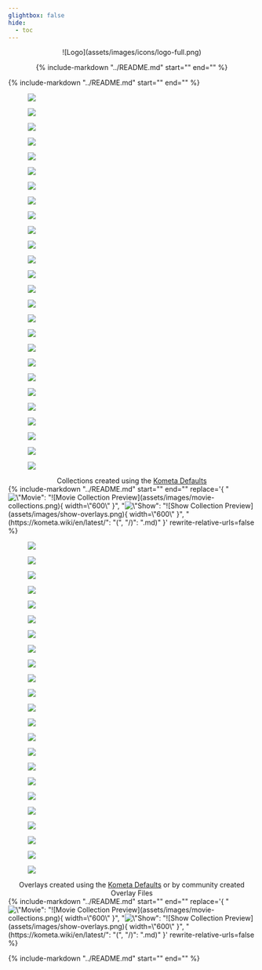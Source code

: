 ```yaml
---
glightbox: false
hide:
  - toc
---
```


<style>
.md-content h1, .md-content__button {
    display: none;
}
</style>

<center>
![Logo](assets/images/icons/logo-full.png)

{%
    include-markdown "../README.md"
    start="<!--shield-start-->"
    end="<!--shield-end-->"
%}
</center>

{%
    include-markdown "../README.md"
    start="<!--intro-start-->"
    end="<!--intro-end-->"
%}

<div class="randomized half-height very-slow padded rounded stylized scroller">
  <div class="scroller__inner">
    <figure>
      <img src="assets/images/scrollers/collections/Max.jpg" loading="lazy">
    </figure>
    <figure>
      <img src="assets/images/scrollers/collections/Metacritic%20Must%20See.jpg" loading="lazy">
    </figure>
    <figure>
      <img src="assets/images/scrollers/collections/Shrek.jpg" loading="lazy">
    </figure>
    <figure>
      <img src="assets/images/scrollers/collections/Animation.jpg" loading="lazy">
    </figure>
    <figure>
      <img src="assets/images/scrollers/collections/Common%20Sense%20Selection.jpg" loading="lazy">
    </figure>
    <figure>
      <img src="assets/images/scrollers/collections/Newly%20Released%20Episodes.jpg" loading="lazy">
    </figure>
    <figure>
      <img src="assets/images/scrollers/collections/UK.jpg" loading="lazy">
    </figure>
    <figure>
      <img src="assets/images/scrollers/collections/Oscar%20Best%20Picture%20Winners.jpg" loading="lazy">
    </figure>
    <figure>
      <img src="assets/images/scrollers/collections/2000.jpg" loading="lazy">
    </figure>
    <figure>
      <img src="assets/images/scrollers/collections/Plex%20Popular.jpg" loading="lazy">
    </figure>
    <figure>
      <img src="assets/images/scrollers/collections/IMDb%20Top%20250.jpg" loading="lazy">
    </figure>
    <figure>
      <img src="assets/images/scrollers/collections/Food%20Network.jpg" loading="lazy">
    </figure>
    <figure>
      <img src="assets/images/scrollers/collections/best_director_winner.jpg" loading="lazy">
    </figure>
    <figure>
      <img src="assets/images/scrollers/collections/Netflix.jpg" loading="lazy">
    </figure>
    <figure>
      <img src="assets/images/scrollers/collections/Book.jpg" loading="lazy">
    </figure>
    <figure>
      <img src="assets/images/scrollers/collections/mcu.jpg" loading="lazy">
    </figure>
    <figure>
      <img src="assets/images/scrollers/collections/PG.jpg" loading="lazy">
    </figure>
    <figure>
      <img src="assets/images/scrollers/collections/Hallmark.jpg" loading="lazy">
    </figure>
    <figure>
      <img src="assets/images/scrollers/collections/bafta_best_picture_winner.jpg" loading="lazy">
    </figure>
    <figure>
      <img src="assets/images/scrollers/collections/IMDb%20Popular.jpg" loading="lazy">
    </figure>
    <figure>
      <img src="assets/images/scrollers/collections/best_picture_winner.jpg" loading="lazy">
    </figure>
    <figure>
      <img src="assets/images/scrollers/collections/Hulu.jpg" loading="lazy">
    </figure>
    <figure>
      <img src="assets/images/scrollers/collections/dcu.jpg" loading="lazy">
    </figure>
    <figure>
      <img src="assets/images/scrollers/collections/Disney%2B_originals.jpg" loading="lazy">
    </figure>
    <figure>
      <img src="assets/images/scrollers/collections/marvel.jpg" loading="lazy">
    </figure>
    <figure>
      <img src="assets/images/scrollers/collections/RT%20Certified%20Fresh.jpg" loading="lazy">
    </figure>
  </div>
</div>
<figcaption style="text-align: center; max-width: 100%; margin-top: 0.1rem;" >
  Collections created using the <a href="https://kometa.wiki/en/latest/defaults/guide/" target="_blank">Kometa Defaults</a>
</figcaption>
{%
    include-markdown "../README.md"
    start="<!--whatcanitdo-start-->"
    end="<!--whatcanitdo-end-->"
    replace='{
        "<img src=\"https://kometa.wiki/en/latest/assets/images/movie-collections.png\" width=\"600\" alt=\"Movie Collection Preview\">": 
        "![Movie Collection Preview](assets/images/movie-collections.png){ width=\"600\" }",
        "<img src=\"https://kometa.wiki/en/latest/assets/images/show-overlays.png\" width=\"600\" alt=\"Show Collection Preview\">": 
        "![Show Collection Preview](assets/images/show-overlays.png){ width=\"600\" }",
        "(https://kometa.wiki/en/latest/": "(", "/)": ".md)"
    }'
    rewrite-relative-urls=false
%}

<div class="reversed randomized half-height very-slow padded rounded stylized scroller">
  <div class="scroller__inner">
    <figure>
      <img src="assets/images/scrollers/overlays/1.webp" loading="lazy">
    </figure>
    <figure>
      <img src="assets/images/scrollers/overlays/2.webp" loading="lazy">
    </figure>
    <figure>
      <img src="assets/images/scrollers/overlays/3.webp" loading="lazy">
    </figure>
    <figure>
      <img src="assets/images/scrollers/overlays/4.webp" loading="lazy">
    </figure>
    <figure>
      <img src="assets/images/scrollers/overlays/5.webp" loading="lazy">
    </figure>
    <figure>
      <img src="assets/images/scrollers/overlays/6.webp" loading="lazy">
    </figure>
    <figure>
      <img src="assets/images/scrollers/overlays/7.webp" loading="lazy">
    </figure>
    <figure>
      <img src="assets/images/scrollers/overlays/8.webp" loading="lazy">
    </figure>
    <figure>
      <img src="assets/images/scrollers/overlays/9.webp" loading="lazy">
    </figure>
    <figure>
      <img src="assets/images/scrollers/overlays/10.webp" loading="lazy">
    </figure>
    <figure>
      <img src="assets/images/scrollers/overlays/11.webp" loading="lazy">
    </figure>
    <figure>
      <img src="assets/images/scrollers/overlays/12.webp" loading="lazy">
    </figure>
    <figure>
      <img src="assets/images/scrollers/overlays/13.webp" loading="lazy">
    </figure>
    <figure>
      <img src="assets/images/scrollers/overlays/14.webp" loading="lazy">
    </figure>
    <figure>
      <img src="assets/images/scrollers/overlays/15.webp" loading="lazy">
    </figure>
    <figure>
      <img src="assets/images/scrollers/overlays/16.webp" loading="lazy">
    </figure>
    <figure>
      <img src="assets/images/scrollers/overlays/17.webp" loading="lazy">
    </figure>
    <figure>
      <img src="assets/images/scrollers/overlays/18.webp" loading="lazy">
    </figure>
    <figure>
      <img src="assets/images/scrollers/overlays/19.webp" loading="lazy">
    </figure>
    <figure>
      <img src="assets/images/scrollers/overlays/20.webp" loading="lazy">
    </figure>
    <figure>
      <img src="assets/images/scrollers/overlays/21.webp" loading="lazy">
    </figure>
    <figure>
      <img src="assets/images/scrollers/overlays/22.webp" loading="lazy">
    </figure>
    <figure>
      <img src="assets/images/scrollers/overlays/23.webp" loading="lazy">
    </figure>
  </div>
</div>
<figcaption style="text-align: center; max-width: 100%; margin-top: 0.1rem;" >
  Overlays created using the <a href="https://kometa.wiki/en/latest/defaults/guide/" target="_blank">Kometa Defaults</a> or by community created Overlay Files
</figcaption>
{%
    include-markdown "../README.md"
    start="<!--started-start-->"
    end="<!--started-end-->"
    replace='{
        "<img src=\"https://kometa.wiki/en/latest/assets/images/movie-collections.png\" width=\"600\" alt=\"Movie Collection Preview\">": 
        "![Movie Collection Preview](assets/images/movie-collections.png){ width=\"600\" }",
        "<img src=\"https://kometa.wiki/en/latest/assets/images/show-overlays.png\" width=\"600\" alt=\"Show Collection Preview\">": 
        "![Show Collection Preview](assets/images/show-overlays.png){ width=\"600\" }",
        "(https://kometa.wiki/en/latest/": "(", "/)": ".md)"
    }'
    rewrite-relative-urls=false
%}

{%
    include-markdown "../README.md"
    start="<!--discord-start-->"
    end="<!--discord-end-->"
%}